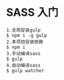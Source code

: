 # SASS 入门

```
1.全局安装gulp
$ npm i -g gulp
2.本项目安装依赖
$ npm i
3.手动编译sass
$ gulp
4.自动编译sass
$ gulp watcher

```

